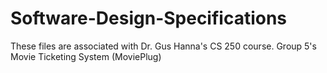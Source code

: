 # Software-Design-Specifications
These files are associated with Dr. Gus Hanna's CS 250 course.
Group 5's Movie Ticketing System (MoviePlug)
